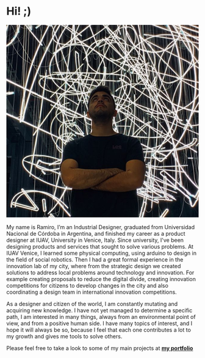 # Hi! ;)

![me](../images/foto.jpg)



My name is Ramiro, I’m an Industrial Designer, graduated from Universidad Nacional de Córdoba in Argentina,
and finished my career as a product designer at IUAV, University in Venice, Italy. 
Since university, I've been designing products and services that sought to solve various problems. At IUAV Venice, I learned some physical computing, using arduino to design in the field of social robotics. Then I had a great formal experience in the innovation lab of my city, where from the strategic design we created solutions to address local problems around technology and innovation. For example creating proposals to reduce the digital divide, creating innovation competitions for citizens to develop changes in the city and also coordinating a design team in international innovation competitions.

As a designer and citizen of the world, I am constantly mutating and acquiring new knowledge. I have not yet managed to determine a specific path, I am interested in many things, always from an environmental point of view, and from a positive human side. I have many topics of interest, and I hope it will always be so, because I feel that each one contributes a lot to my growth and gives me tools to solve others.




Please feel free to take a look to some of my main projects at **[my portfolio](https://www.behance.net/ramiarganafd03)**
